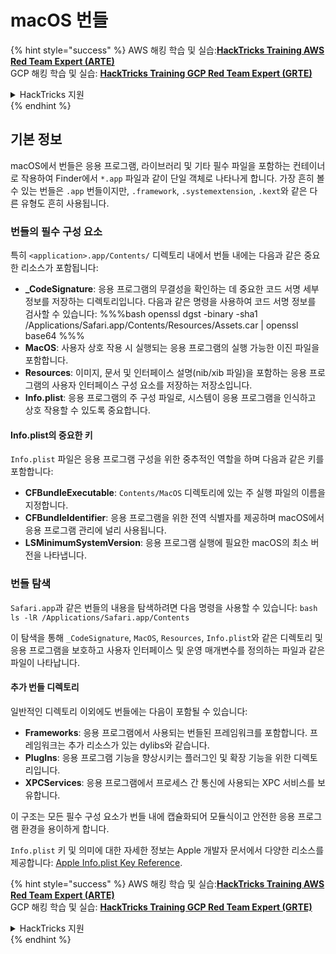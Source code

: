# macOS 번들

{% hint style="success" %}
AWS 해킹 학습 및 실습:<img src="/.gitbook/assets/arte.png" alt="" data-size="line">[**HackTricks Training AWS Red Team Expert (ARTE)**](https://training.hacktricks.xyz/courses/arte)<img src="/.gitbook/assets/arte.png" alt="" data-size="line">\
GCP 해킹 학습 및 실습: <img src="/.gitbook/assets/grte.png" alt="" data-size="line">[**HackTricks Training GCP Red Team Expert (GRTE)**<img src="/.gitbook/assets/grte.png" alt="" data-size="line">](https://training.hacktricks.xyz/courses/grte)

<details>

<summary>HackTricks 지원</summary>

* [**구독 요금제**](https://github.com/sponsors/carlospolop)를 확인하세요!
* 💬 [**Discord 그룹**](https://discord.gg/hRep4RUj7f) 또는 [**텔레그램 그룹**](https://t.me/peass)에 **참여**하거나 **트위터** 🐦 [**@hacktricks\_live**](https://twitter.com/hacktricks\_live)**를 팔로우**하세요.
* [**HackTricks**](https://github.com/carlospolop/hacktricks) 및 [**HackTricks Cloud**](https://github.com/carlospolop/hacktricks-cloud) 깃헙 저장소에 PR을 제출하여 해킹 요령을 공유하세요.

</details>
{% endhint %}

## 기본 정보

macOS에서 번들은 응용 프로그램, 라이브러리 및 기타 필수 파일을 포함하는 컨테이너로 작용하여 Finder에서 `*.app` 파일과 같이 단일 객체로 나타나게 합니다. 가장 흔히 볼 수 있는 번들은 `.app` 번들이지만, `.framework`, `.systemextension`, `.kext`와 같은 다른 유형도 흔히 사용됩니다.

### 번들의 필수 구성 요소

특히 `<application>.app/Contents/` 디렉토리 내에서 번들 내에는 다음과 같은 중요한 리소스가 포함됩니다:

* **\_CodeSignature**: 응용 프로그램의 무결성을 확인하는 데 중요한 코드 서명 세부 정보를 저장하는 디렉토리입니다. 다음과 같은 명령을 사용하여 코드 서명 정보를 검사할 수 있습니다: %%%bash openssl dgst -binary -sha1 /Applications/Safari.app/Contents/Resources/Assets.car | openssl base64 %%%
* **MacOS**: 사용자 상호 작용 시 실행되는 응용 프로그램의 실행 가능한 이진 파일을 포함합니다.
* **Resources**: 이미지, 문서 및 인터페이스 설명(nib/xib 파일)을 포함하는 응용 프로그램의 사용자 인터페이스 구성 요소를 저장하는 저장소입니다.
* **Info.plist**: 응용 프로그램의 주 구성 파일로, 시스템이 응용 프로그램을 인식하고 상호 작용할 수 있도록 중요합니다.

#### Info.plist의 중요한 키

`Info.plist` 파일은 응용 프로그램 구성을 위한 중추적인 역할을 하며 다음과 같은 키를 포함합니다:

* **CFBundleExecutable**: `Contents/MacOS` 디렉토리에 있는 주 실행 파일의 이름을 지정합니다.
* **CFBundleIdentifier**: 응용 프로그램을 위한 전역 식별자를 제공하며 macOS에서 응용 프로그램 관리에 널리 사용됩니다.
* **LSMinimumSystemVersion**: 응용 프로그램 실행에 필요한 macOS의 최소 버전을 나타냅니다.

### 번들 탐색

`Safari.app`과 같은 번들의 내용을 탐색하려면 다음 명령을 사용할 수 있습니다: `bash ls -lR /Applications/Safari.app/Contents`

이 탐색을 통해 `_CodeSignature`, `MacOS`, `Resources`, `Info.plist`와 같은 디렉토리 및 응용 프로그램을 보호하고 사용자 인터페이스 및 운영 매개변수를 정의하는 파일과 같은 파일이 나타납니다.

#### 추가 번들 디렉토리

일반적인 디렉토리 이외에도 번들에는 다음이 포함될 수 있습니다:

* **Frameworks**: 응용 프로그램에서 사용되는 번들된 프레임워크를 포함합니다. 프레임워크는 추가 리소스가 있는 dylibs와 같습니다.
* **PlugIns**: 응용 프로그램 기능을 향상시키는 플러그인 및 확장 기능을 위한 디렉토리입니다.
* **XPCServices**: 응용 프로그램에서 프로세스 간 통신에 사용되는 XPC 서비스를 보유합니다.

이 구조는 모든 필수 구성 요소가 번들 내에 캡슐화되어 모듈식이고 안전한 응용 프로그램 환경을 용이하게 합니다.

`Info.plist` 키 및 의미에 대한 자세한 정보는 Apple 개발자 문서에서 다양한 리소스를 제공합니다: [Apple Info.plist Key Reference](https://developer.apple.com/library/archive/documentation/General/Reference/InfoPlistKeyReference/Introduction/Introduction.html).

{% hint style="success" %}
AWS 해킹 학습 및 실습:<img src="/.gitbook/assets/arte.png" alt="" data-size="line">[**HackTricks Training AWS Red Team Expert (ARTE)**](https://training.hacktricks.xyz/courses/arte)<img src="/.gitbook/assets/arte.png" alt="" data-size="line">\
GCP 해킹 학습 및 실습: <img src="/.gitbook/assets/grte.png" alt="" data-size="line">[**HackTricks Training GCP Red Team Expert (GRTE)**<img src="/.gitbook/assets/grte.png" alt="" data-size="line">](https://training.hacktricks.xyz/courses/grte)

<details>

<summary>HackTricks 지원</summary>

* [**구독 요금제**](https://github.com/sponsors/carlospolop)를 확인하세요!
* 💬 [**Discord 그룹**](https://discord.gg/hRep4RUj7f) 또는 [**텔레그램 그룹**](https://t.me/peass)에 **참여**하거나 **트위터** 🐦 [**@hacktricks\_live**](https://twitter.com/hacktricks\_live)**를 팔로우**하세요.
* [**HackTricks**](https://github.com/carlospolop/hacktricks) 및 [**HackTricks Cloud**](https://github.com/carlospolop/hacktricks-cloud) 깃헙 저장소에 PR을 제출하여 해킹 요령을 공유하세요.

</details>
{% endhint %}
